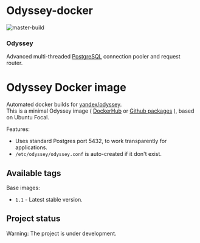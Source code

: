 # Odyssey-docker
![master-build](https://github.com/kksudo/odyssey-docker/workflows/master-build/badge.svg?branch=develop)

### Odyssey
Advanced multi-threaded [PostgreSQL](https://www.postgresql.org/) connection pooler and request router.

Odyssey Docker image
======================

Automated docker builds for [yandex/odyssey](https://github.com/yandex/odyssey).   
This is a minimal Odyssey image ( [DockerHub](https://hub.docker.com/r/kksudo/odyssey-docker) or [Github packages](https://github.com/kksudo/odyssey-docker/packages/) ), based on Ubuntu Focal.

Features:

* Uses standard Postgres port 5432, to work transparently for applications.    
* `/etc/odyssey/odyssey.conf` is auto-created if it don't exist.    


Available tags
--------------

Base images:

- `1.1` - Latest stable version.


Project status
--------------

Warning: The project is under development.   
